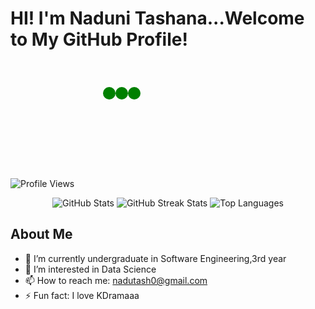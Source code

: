 # HI! I'm Naduni Tashana...Welcome to My GitHub Profile!

![Profile Views](https://komarev.com/ghpvc/?username=NaduniTashana)
<svg width="200" height="200" xmlns="http://www.w3.org/2000/svg">
  <circle cx="50" cy="50" r="10" fill="green">
    <animate attributeName="cx" values="50;150;50" dur="5s" repeatCount="indefinite" />
  </circle>
  <circle cx="70" cy="50" r="10" fill="green">
    <animate attributeName="cx" values="70;170;70" dur="5s" repeatCount="indefinite" />
  </circle>
  <circle cx="90" cy="50" r="10" fill="green">
    <animate attributeName="cx" values="90;190;90" dur="5s" repeatCount="indefinite" />
  </circle>
</svg>

<p align="center">
  <img src="https://github-readme-stats.vercel.app/api?username=NaduniTashana&show_icons=true&theme=radical" alt="GitHub Stats" />
  <img src="https://github-readme-streak-stats.herokuapp.com/?user=NaduniTashana&theme=radical" alt="GitHub Streak Stats" />
  <img src="https://github-readme-stats.vercel.app/api/top-langs/?username=NaduniTashana&layout=compact&theme=radical" alt="Top Languages" />
</p>







## About Me
- 🌱 I’m currently undergraduate in Software Engineering,3rd year
- 👯 I’m interested in Data Science
- 📫 How to reach me: nadutash0@gmail.com
- ⚡ Fun fact: I love KDramaaa
